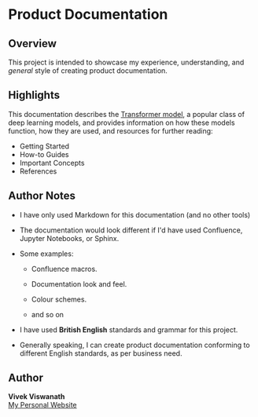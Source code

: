 # Product Documentation  


## Overview

This project is intended to showcase my experience, understanding, and _general_ style of creating product documentation. 


## Highlights

This documentation describes the [Transformer model](The%20Transformer%20Model/README.md), a popular class of deep learning models, and provides information on how these models function, how they are used, and resources for further reading: 

* Getting Started
* How-to Guides
* Important Concepts
* References


## Author Notes

* I have only used Markdown for this documentation (and no other tools)

* The documentation would look different if I'd have used Confluence, Jupyter Notebooks, or Sphinx. 

* Some examples:

  * Confluence macros.

  * Documentation look and feel.

  * Colour schemes.

  * and so on

* I have used **British English** standards and grammar for this project.

* Generally speaking, I can create product documentation conforming to different English standards, as per business need.


## Author

**Vivek Viswanath**  
[My Personal Website](https://vivekviswa.net/)
